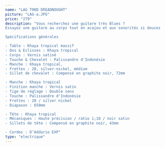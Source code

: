 ```yaml
---
name: "LAG T90D DREADNOUGHT"
picture: "LAG-a.JPG" 
price: "279"
description: "Vous recherchez une guitare très Blues ?
Essayez une guitare au corps tout en acajou et aux sonorités si douces que vous allez avoir le sentiment de revenir à « l’Âge d’Or » !

Spécifications générales

- Table : Khaya tropical massif 
- Dos & Eclisses : Khaya tropical
- Corps : Vernis satiné
- Touche & Chevalet : Palissandre d'Indonésie
- Manche : Khaya tropical,
- Frettes : 20, silver-nickel, médium
- Sillet de chevalet : Compensé en graphite noir, 72mm

- Manche : Khaya tropical
- Finition manche : Vernis satin
- Tige de réglage : Double sens
- Touche : Palissandre d'Indonésie
- Frettes : 20 / silver nickel
- Diapason : 650mm

- Tête : Khaya tropical
- Mécaniques : Haute précision / ratio 1;18 / noir satin
- Sillets de tête : Compensé en graphite noir, 43mm

- Cordes : D’Addario EXP"
type: "electrique"
---
```

